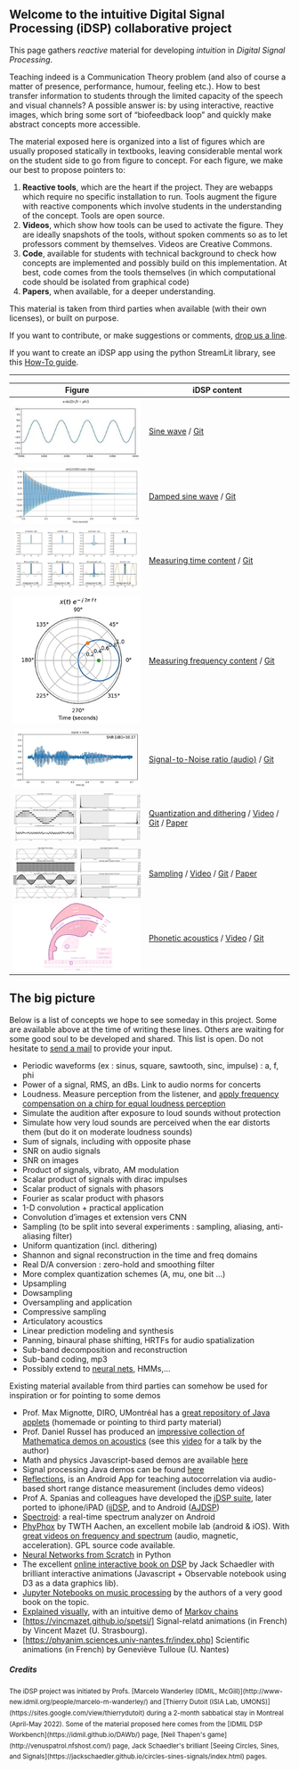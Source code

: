 
## Welcome to the intuitive Digital Signal Processing (iDSP) collaborative project
This page gathers *reactive* material for developing *intuition* in *Digital Signal Processing*.

Teaching indeed is a Communication Theory problem (and also of course a matter of presence, performance, humour, feeling etc.). How to best transfer information to students through the limited capacity of the speech and visual channels? A possible answer is: by using interactive, reactive images, which bring some sort of “biofeedback loop” and quickly make abstract concepts more accessible.

The material exposed here is organized into a list of figures which are usually proposed statically in textbooks, leaving considerable mental work on the student side to go from figure to concept. For each figure, we make our best to propose pointers to: 
1. **Reactive tools**, which are the heart if the project. They are webapps which require no specific installation to run. Tools augment the figure with reactive components which involve students in the understanding of the concept. Tools are open source.
2. **Videos**, which show how tools can be used to activate the figure. They are ideally snapshots of the tools, without spoken comments so as to let professors comment by themselves. Videos are Creative Commons.
3. **Code**, available for students with technical background to check how concepts are implemented and possibly build on this implementation. At best, code comes from the tools themselves (in which computational code should be isolated from graphical code)
4. **Papers**, when available, for a deeper understanding.

This material is taken from third parties when available (with their own licenses), or built on purpose.

If you want to contribute, or make suggestions or comments, [drop us a line](mailto://thierry.dutoit@umons.ac.be).

If you want to create an iDSP app using the python StreamLit library, see this [How-To guide](https://github.com/thierrydutoit/iDSP/blob/gh-pages/iDSP%20-%20HowTo.pdf).

---

| Figure     | iDSP content  |
| ---------- | ------------- | 
| <a href="https://share.streamlit.io/thierrydutoit/sine-wave/main/sinus.py"><img src="./sinus_300.jpg" /></a> | [Sine wave](https://share.streamlit.io/thierrydutoit/sine-wave/main/sinus.py) / [Git](https://github.com/thierrydutoit/sine-wave)  |
| <a href="https://dampedsinus.streamlit.app/"><img src="./damped_sinus_300.jpg" /></a> | [Damped sine wave](https://dampedsinus.streamlit.app/) / [Git](https://github.com/thierrydutoit/damped_sinus)  |
| <a href="https://dirac-as-a-limit.streamlit.app/"><img src="./dirac_300.jpg" /></a>  | [Measuring time content](https://share.streamlit.io/thierrydutoit/dirac-as-a-limit/main/dirac.py) / [Git](https://github.com/thierrydutoit/dirac-as-a-limit)  |
| <a href="https://share.streamlit.io/thierrydutoit/scalar_product_periodic/main/scalar_product_periodic.py"><img src="./scalar-product-periodic-300.jpg" /></a>  | [Measuring frequency content](https://share.streamlit.io/thierrydutoit/scalar_product_periodic/main/scalar_product_periodic.py) / [Git](https://github.com/thierrydutoit/scalar_product_periodic)  |
| <a href="https://share.streamlit.io/thierrydutoit/snr-audio/main/snr_audio.py"><img src="./snr_audio_300.jpg" /></a>  | [Signal-to-Noise ratio (audio)](https://share.streamlit.io/thierrydutoit/snr-audio/main/snr_audio.py) / [Git](https://github.com/thierrydutoit/snr-audio)  |
| <a href="https://idmil.github.io/DAWb/quantization"><img src="./quantization_300.jpg" /></a> | [Quantization and dithering](https://idmil.gitlab.io/course-materials/mumt203/interactive-demos/quantization/) / [Video](https://www.youtube.com/watch?v=E5aPP7KB5F4) / [Git](https://github.com/idmil/dawb) / [Paper](https://dl.acm.org/doi/abs/10.1145/3478384.3478397) |
| <a href="https://idmil.github.io/DAWb/sampling/"><img src="./sampling_300.jpg" /> | [Sampling](https://idmil.gitlab.io/course-materials/mumt203/interactive-demos/sampling/) / [Video](https://www.youtube.com/watch?v=f5SKkB8GETk) / [Git](https://github.com/idmil/dawb) / [Paper](https://dl.acm.org/doi/abs/10.1145/3478384.3478397)  |
| <a href="https://dood.al/pinktrombone/"><img src="./pink_trombone_300.jpg" /> | [Phonetic acoustics](https://dood.al/pinktrombone/) / [Video](https://www.youtube.com/watch?v=7LGnozlwU1o	) / [Git](https://github.com/IMAGINARY/pink-trombone/blob/master/index.html)   |


## The big picture
Below is a list of concepts we hope to see someday in this project. Some are available above at the time of writing these lines. Others are waiting for some good soul to be developed and shared. This list is open. Do not hesitate to [send a mail](mailto://thierry.dutoit@umons.ac.be) to provide your input.

- Periodic waveforms (ex : sinus, square, sawtooth, sinc, impulse) : a, f, phi 
- Power of a signal, RMS, an dBs. Link to audio norms for concerts
- Loudness. Measure perception from the listener, and [apply frequency compensation on a chirp for equal loudness perception](https://www.audiolabs-erlangen.de/resources/MIR/FMP/C1/C1S3_Dynamics.html)
- Simulate the audition after exposure to loud sounds without protection
- Simulate how very loud sounds are perceived when the ear distorts them (but do it on moderate loudness sounds)
- Sum of signals, including with opposite phase
- SNR on audio signals 
- SNR on images 
- Product of signals, vibrato, AM modulation
- Scalar product of signals with dirac impulses
- Scalar product of signals with phasors 
- Fourier as scalar product with phasors
- 1-D convolution + practical application 
- Convolution d’images et extension vers CNN
- Sampling (to be split into several experiments : sampling, aliasing, anti-aliasing filter)
- Uniform quantization (incl. dithering) 
- Shannon and signal reconstruction in the time and freq domains
- Real D/A conversion : zero-hold and smoothing filter
- More complex quantization schemes (A, mu, one bit …)
- Upsampling 
- Dowsampling 
- Oversampling and application
- Compressive sampling 
- Articulatory acoustics
- Linear prediction modeling and synthesis 
- Panning, binaural phase shifting, HRTFs for audio spatialization 
- Sub-band decomposition and reconstruction
- Sub-band coding, mp3
- Possibly extend to [neural nets](https://towardsai.net/p/machine-learning/introduction-to-neural-networks-and-their-key-elements-part-c-activation-functions-layers-ea8c915a9d9), HMMs,…

Existing material available from third parties can somehow be used for inspiration or for pointing to some demos

- Prof. Max Mignotte, DIRO, UMontréal has a [great repository of Java applets](http://www.iro.umontreal.ca/~mignotte/ift3205.html) (homemade or pointing to third party material)
- Prof. Daniel Russel has produced an [impressive collection of Mathematica demos on acoustics](https://www.acs.psu.edu/drussell/demos.html) (see this [video](mailto:https://idmil.gitlab.io/CIRMMT_visualizations/?/Instruments,%20Devices%20and%20Systems%20(RA1)/Musical%20Acoustics%20&%20Instruments/Daniel%20Russell) for a talk by the author)
- Math and physics Javascript-based demos are available [here](https://www.falstad.com/mathphysics.html)
- Signal processing Java demos can be found [here](https://pages.jh.edu/signals/) 
- [Reflections](https://coed.asee.org/2021/03/31/teaching-signal-processing-applications-using-an-android-echolocation-app), is an Android App for teaching autocorrelation via audio-based short range distance measurement (includes demo videos)
- Prof A. Spanias and colleagues have developed the [jDSP suite](https://coed.asee.org/2021/03/31/teaching-signal-processing-applications-using-an-android-echolocation-app), later ported to iphone/iPAD ([ijDSP](http://jdsp.asu.edu/ijdsp), and to Android ([AJDSP](https://play.google.com/store/apps/details?id=com.prototype.ajdsp1&hl=fr_CA&gl=US))
- [Spectroid](https://play.google.com/store/apps/details?id=com.pcmehanik.splspectrumanalyzer): a real-time spectrum analyzer on Android
- [PhyPhox](https://phyphox.org/) by TWTH Aachen, an excellent mobile lab (android & iOS). With [great videos on frequency and spectrum](https://phyphox.org/2021/05/) (audio, magnetic, acceleration). GPL source code available. 
- [Neural Networks from Scratch](https://nnfs.io/neural_network_animations) in Python 
- The excellent [online interactive book on DSP](https://jackschaedler.github.io/circles-sines-signals/dft_introduction.html) by Jack Schaedler with brilliant interactive animations (Javascript + Observable notebook using D3 as a data graphics lib).
- [Jupyter Notebooks on music processing](https://www.audiolabs-erlangen.de/resources/MIR/FMP/C0/C0.html) by the authors of a very good book on the topic.
- [Explained visually](https://setosa.io/ev), with an intuitive demo of [Markov chains](https://setosa.io/ev/markov-chains/)
- [https://vincmazet.github.io/spetsi/] Signal-relatd animations (in French) by Vincent Mazet (U. Strasbourg).
- [https://phyanim.sciences.univ-nantes.fr/index.php] Scientific animations (in French) by Geneviève Tulloue (U. Nantes)
  
##### Credits
<sup> 
The iDSP project was initiated by Profs. [Marcelo Wanderley (IDMIL, McGill)](http://www-new.idmil.org/people/marcelo-m-wanderley/) and [Thierry Dutoit (ISIA Lab, UMONS)](https://sites.google.com/view/thierrydutoit) during a 2-month sabbatical stay in Montreal (April-May 2022). 
Some of the material proposed here comes from the [IDMIL DSP Workbench](https://idmil.github.io/DAWb/) page, [Neil Thapen's game](http://venuspatrol.nfshost.com/) page, Jack Schaedler's brilliant [Seeing Circles, Sines, and Signals](https://jackschaedler.github.io/circles-sines-signals/index.html) pages.
</sup>
